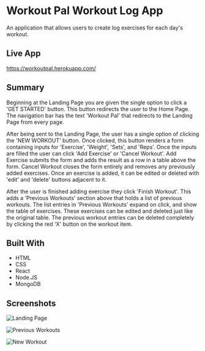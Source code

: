 # Workout Pal Workout Log App
An application that allows users to create log exercises for each day's workout.

## Live App
https://workoutpal.herokuapp.com/

## Summary
  Beginning at the Landing Page you are given the single option to click a 'GET STARTED' button.  This button redirects the user to the Home Page.  The navigation bar has the text 'Workout Pal' that redirects to the Landing Page from every page.  
    
   After being sent to the Landing Page, the user has a single option of clicking the 'NEW WORKOUT' button.  Once clicked, this button renders a form containing inputs for 'Exercise', 'Weight', 'Sets', and 'Reps'.  Once the inputs are filled the user can click 'Add Exercise' or 'Cancel Workout'.  Add Exercise submits the form and adds the result as a row in a table above the form.  Cancel Workout closes the form entirely and removes any previously added exercises.  Once an exercise is added, it can be edited or deleted with 'edit' and 'delete' buttons adjacent to it.
   
   After the user is finished adding exercise they click 'Finish Workout'.  This adds a 'Previous Workouts' section above that holds a list of previous workouts.  The list entries in 'Previous Workouts' expand on click, and show the table of exercises.  These exercises can be edited and deleted just like the original table. The previous workout entries can be deleted completely by clicking the red 'X' button on the workout item.
  
  ## Built With
  * HTML
  * CSS
  * React
  * Node.JS
  * MongoDB
  
  ## Screenshots
  
  ![Landing Page](https://imgur.com/ozeuoxb.png "Landing Page")
  
  ![Previous Workouts](https://imgur.com/FLCgujN.png "Previous Workouts")
  
  ![New Workout](https://imgur.com/Jb0pFIw.png "New Workout")
